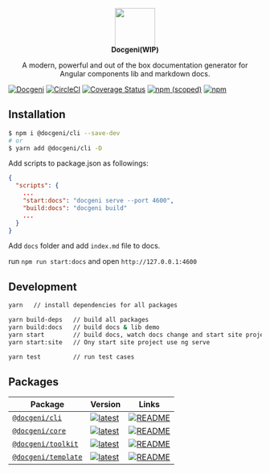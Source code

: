 <p align="center" style="margin-bottom: -20px">
  <img width="80px" height="80px" src="https://cdn.worktile.com/open-sources/docgeni/logos/docgeni.png">
</p>
<p align="center">
  <strong>Docgeni(WIP)</strong>
</p>
<p align="center">
A modern, powerful and out of the box documentation generator for Angular components lib and markdown docs.
</p>

[![Docgeni](https://img.shields.io/badge/docgeni-welcome-blue)](https://github.com/docgeni/docgeni)
[![CircleCI](https://circleci.com/gh/docgeni/docgeni.svg?style=shield)](https://circleci.com/gh/docgeni/docgeni)
[![Coverage Status][coveralls-image]][coveralls-url]
[![npm (scoped)](https://img.shields.io/npm/v/@docgeni/cli?style=flat)](https://www.npmjs.com/package/@docgeni/cli)
[![npm](https://img.shields.io/npm/dm/@docgeni/cli)](https://www.npmjs.com/package/@docgeni/cli)

[coveralls-image]: https://coveralls.io/repos/github/docgeni/docgeni/badge.svg?branch=master
[coveralls-url]: https://coveralls.io/github/docgeni/docgeni?branch=master
## Installation

```bash
$ npm i @docgeni/cli --save-dev
# or 
$ yarn add @docgeni/cli -D
```

Add scripts to package.json as followings:

```json
{
  "scripts": {
    ...
    "start:docs": "docgeni serve --port 4600",
    "build:docs": "docgeni build"
    ...
  }
}
```
Add `docs` folder and add `index.md` file to docs.

run `npm run start:docs` and open `http://127.0.0.1:4600`

## Development

```bash
yarn   // install dependencies for all packages
```

```bash
yarn build-deps   // build all packages
yarn build:docs   // build docs & lib demo
yarn start        // build docs, watch docs change and start site project
yarn start:site   // Ony start site project use ng serve

yarn test         // run test cases
```

## Packages

Package| Version| Links
---| --- | --- 
[`@docgeni/cli`](https://npmjs.com/package/@docgeni/cli) | [![latest](https://img.shields.io/npm/v/%40docgeni%2Fcli/latest.svg)](https://npmjs.com/package/@docgeni/cli) | [![README](https://img.shields.io/badge/README--green.svg)](/packages/cli/README.md) 
[`@docgeni/core`](https://npmjs.com/package/@docgeni/core) | [![latest](https://img.shields.io/npm/v/%40docgeni%2Fcore/latest.svg)](https://npmjs.com/package/@docgeni/core) | [![README](https://img.shields.io/badge/README--green.svg)](/packages/core/README.md) 
[`@docgeni/toolkit`](https://npmjs.com/package/@docgeni/toolkit) | [![latest](https://img.shields.io/npm/v/%40docgeni%2Ftoolkit/latest.svg)](https://npmjs.com/package/@docgeni/toolkit)  | [![README](https://img.shields.io/badge/README--green.svg)](/packages/toolkit/README.md) 
[`@docgeni/template`](https://npmjs.com/package/@docgeni/template) | [![latest](https://img.shields.io/npm/v/%40docgeni%2Ftemplate/latest.svg)](https://npmjs.com/package/@docgeni/template)  | [![README](https://img.shields.io/badge/README--green.svg)](/packages/template/README.md) 
